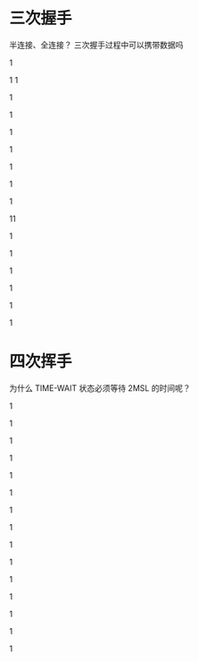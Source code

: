 # 三次握手
半连接、全连接？
三次握手过程中可以携带数据吗


1

1
1

1

1

1

1

1

1

1

11

1

1

1

1

1

1

# 四次挥手   

为什么 TIME-WAIT 状态必须等待 2MSL 的时间呢？

1

1

1

1

1

1

1

1

1

1

1

1

1

1

1


